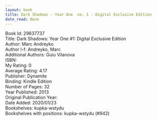 ```yaml
---
layout: book
title: Dark Shadows - Year One  no. 1 - Digital Exclusive Edition
date_read: None
---
```


Book Id: 29637737<br />
Title: Dark Shadows: Year One #1: Digital Exclusive Edition<br />
Author: Marc Andreyko<br />
Author l-f: Andreyko, Marc<br />
Additional Authors: Guiu Vilanova<br />
ISBN: <br />
My Rating: 0<br />
Average Rating: 4.17<br />
Publisher: Dynamite<br />
Binding: Kindle Edition<br />
Number of Pages: 32<br />
Year Published: 2013<br />
Original Publication Year: <br />
Date Added: 2020/01/23<br />
Bookshelves: kupka-wstydu<br />
Bookshelves with positions: kupka-wstydu (#942)<br />

